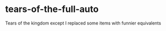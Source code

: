 # tears-of-the-full-auto
 Tears of the kingdom except I replaced some items with funnier equivalents
